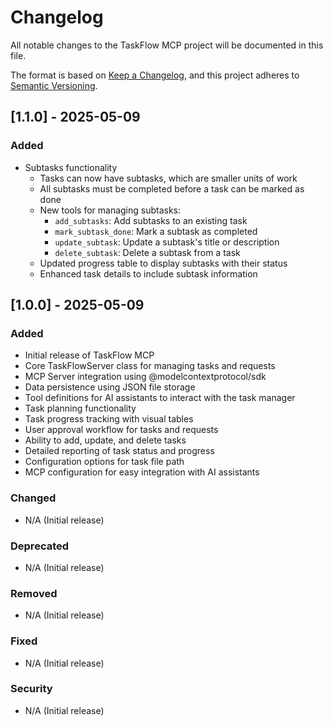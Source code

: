 # Changelog

All notable changes to the TaskFlow MCP project will be documented in this file.

The format is based on [Keep a Changelog](https://keepachangelog.com/en/1.0.0/),
and this project adheres to [Semantic Versioning](https://semver.org/spec/v2.0.0.html).

## [1.1.0] - 2025-05-09

### Added

- Subtasks functionality
  - Tasks can now have subtasks, which are smaller units of work
  - All subtasks must be completed before a task can be marked as done
  - New tools for managing subtasks:
    - `add_subtasks`: Add subtasks to an existing task
    - `mark_subtask_done`: Mark a subtask as completed
    - `update_subtask`: Update a subtask's title or description
    - `delete_subtask`: Delete a subtask from a task
  - Updated progress table to display subtasks with their status
  - Enhanced task details to include subtask information

## [1.0.0] - 2025-05-09

### Added

- Initial release of TaskFlow MCP
- Core TaskFlowServer class for managing tasks and requests
- MCP Server integration using @modelcontextprotocol/sdk
- Data persistence using JSON file storage
- Tool definitions for AI assistants to interact with the task manager
- Task planning functionality
- Task progress tracking with visual tables
- User approval workflow for tasks and requests
- Ability to add, update, and delete tasks
- Detailed reporting of task status and progress
- Configuration options for task file path
- MCP configuration for easy integration with AI assistants

### Changed

- N/A (Initial release)

### Deprecated

- N/A (Initial release)

### Removed

- N/A (Initial release)

### Fixed

- N/A (Initial release)

### Security

- N/A (Initial release)
